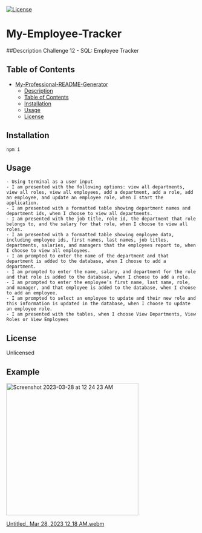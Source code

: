 
[![License](https://img.shields.io/badge/License-Unlicensed-ff69b4.svg)](https://opensource.org/licenses/Unlicensed)


# My-Employee-Tracker

##Description
Challenge 12 - SQL: Employee Tracker


## Table of Contents 
- [My-Professional-README-Generator](#my-professional-readme-generator)
  - [Description](#description)
  - [Table of Contents](#table-of-contents)
  - [Installation](#installation)
  - [Usage](#usage)
  - [License](#license)




## Installation
```
npm i

```

## Usage
```
- Using terminal as a user input
- I am presented with the following options: view all departments, view all roles, view all employees, add a department, add a role, add an employee, and update an employee role, when I start the application.
- I am presented with a formatted table showing department names and department ids, when I choose to view all departments.
- I am presented with the job title, role id, the department that role belongs to, and the salary for that role, when I choose to view all roles.
- I am presented with a formatted table showing employee data, including employee ids, first names, last names, job titles, departments, salaries, and managers that the employees report to, when I choose to view all employees.
- I am prompted to enter the name of the department and that department is added to the database, when I choose to add a department.
- I am prompted to enter the name, salary, and department for the role and that role is added to the database, when I choose to add a role.
- I am prompted to enter the employee’s first name, last name, role, and manager, and that employee is added to the database, when I choose to add an employee.
- I am prompted to select an employee to update and their new role and this information is updated in the database, when I choose to update an employee role.
- I am presented with the tables, when I choose View Departments, View Roles or View Employees

```


## License
Unlicensed

## Example
<img width="349" alt="Screenshot 2023-03-28 at 12 24 23 AM" src="https://user-images.githubusercontent.com/89316044/228160879-cefebd7c-3b06-403c-8c4a-0301e225cd20.png">


[Untitled_ Mar 28, 2023 12_18 AM.webm](https://user-images.githubusercontent.com/89316044/228159563-9b5f12c2-103e-44e6-8f20-cb8e845614c5.webm)
